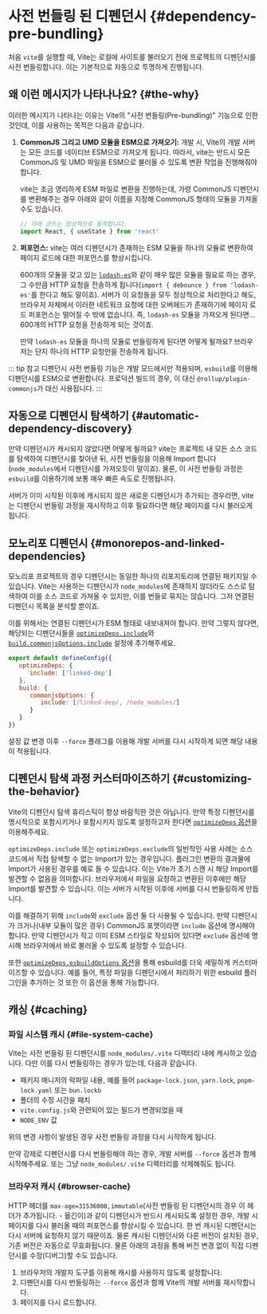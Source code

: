 # 사전 번들링 된 디펜던시 {#dependency-pre-bundling}

처음 `vite`를 실행할 때, Vite는 로컬에 사이트를 불러오기 전에 프로젝트의 디펜던시를 사전 번들링합니다. 이는 기본적으로 자동으로 투명하게 진행됩니다.

## 왜 이런 메시지가 나타나나요? {#the-why}

이러한 메시지가 나타나는 이유는 Vite의 "사전 번들링(Pre-bundling)" 기능으로 인한 것인데, 이를 사용하는 목적은 다음과 같습니다.

1. **CommonJS 그리고 UMD 모듈을 ESM으로 가져오기:** 개발 시, Vite의 개발 서버는 모든 코드를 네이티브 ESM으로 가져오게 됩니다. 따라서, vite는 반드시 모든 CommonJS 및 UMD 파일을 ESM으로 불러올 수 있도록 변환 작업을 진행해줘야 합니다.

   vite는 조금 영리하게 ESM 파일로 변환을 진행하는데, 가령 CommonJS 디펜던시를 변환해주는 경우 아래와 같이 이름을 지정해 CommonJS 형태의 모듈을 가져올 수도 있습니다.

   ```js
   // 아래 코드는 정상적으로 동작합니다.
   import React, { useState } from 'react'
   ```

2. **퍼포먼스:** vite는 여러 디펜던시가 존재하는 ESM 모듈을 하나의 모듈로 변환하여 페이지 로드에 대한 퍼포먼스를 향상시킵니다.

   600개의 모듈을 갖고 있는 [`lodash-es`](https://unpkg.com/browse/lodash-es/)와 같이 매우 많은 모듈을 필요로 하는 경우, 그 수만큼 HTTP 요청을 전송하게 됩니다(`import { debounce } from 'lodash-es'`를 한다고 해도 말이죠). 서버가 이 요청들을 모두 정상적으로 처리한다고 해도, 브라우저 자체에서 이러한 네트워크 요청에 대한 오버헤드가 존재하기에 페이지 로드 퍼포먼스는 떨어질 수 밖에 없습니다. 즉, `lodash-es` 모듈을 가져오게 된다면... 600개의 HTTP 요청을 전송하게 되는 것이죠.

   만약 `lodash-es` 모듈을 하나의 모듈로 번들링하게 된다면 어떻게 될까요? 브라우저는 단지 하나의 HTTP 요청만을 전송하게 됩니다.

::: tip 참고
디펜던시 사전 번들링 기능은 개발 모드에서만 적용되며, `esbuild`를 이용해 디펜던시를 ESM으로 변환합니다. 프로덕션 빌드의 경우, 이 대신 `@rollup/plugin-commonjs`가 대신 사용됩니다.
:::

## 자동으로 디펜던시 탐색하기 {#automatic-dependency-discovery}

만약 디펜던시가 캐시되지 않았다면 어떻게 될까요? vite는 프로젝트 내 모든 소스 코드를 탐색하여 디펜던시를 찾아낸 뒤, 사전 번들링을 이용해 Import 합니다(`node_modules`에서 디펜던시를 가져오듯이 말이죠). 물론, 이 사전 번들링 과정은 `esbuild`를 이용하기에 보통 매우 빠른 속도로 진행됩니다.

서버가 이미 시작된 이후에 캐시되지 않은 새로운 디펜던시가 추가되는 경우라면, vite는 디펜던시 번들링 과정을 재시작하고 이후 필요하다면 해당 페이지를 다시 불러오게 됩니다.

## 모노리포 디펜던시 {#monorepos-and-linked-dependencies}

모노리포 프로젝트의 경우 디펜던시는 동일한 하나의 리포지토리에 연결된 패키지일 수 있습니다. Vite는 사용하는 디펜던시가 `node_modules`에 존재하지 않더라도 스스로 탐색하여 이를 소스 코드로 가져올 수 있지만, 이를 번들로 묶지는 않습니다. 그저 연결된 디펜던시 목록을 분석할 뿐이죠.

이를 위해서는 연결된 디펜던시가 ESM 형태로 내보내져야 합니다. 만약 그렇지 않다면, 해당되는 디펜던시들을 [`optimizeDeps.include`](/config/dep-optimization-options.md#optimizedeps-include)와 [`build.commonjsOptions.include`](/config/build-options.md#build-commonjsoptions) 설정에 추가해주세요.

```js
export default defineConfig({
   optimizeDeps: {
      include: ['linked-dep']
   },
   build: {
      commonjsOptions: {
         include: [/linked-dep/, /node_modules/]
      }
   }
})
```

설정 값 변경 이후 `--force` 플래그를 이용해 개발 서버를 다시 시작하게 되면 해당 내용이 적용됩니다.

## 디펜던시 탐색 과정 커스터마이즈하기 {#customizing-the-behavior}

Vite의 디펜던시 탐색 휴리스틱이 항상 바람직한 것은 아닙니다. 만약 특정 디펜던시를 명시적으로 포함시키거나 포함시키지 않도록 설정하고자 한다면 [`optimizeDeps` 옵션](/config/dep-optimization-options.md)을 이용해주세요.

`optimizeDeps.include` 또는 `optimizeDeps.exclude`의 일반적인 사용 사례는 소스 코드에서 직접 탐색할 수 없는 Import가 있는 경우입니다. 플러그인 변환의 결과물에 Import가 사용된 경우를 예로 들 수 있습니다. 이는 Vite가 초기 스캔 시 해당 Import를 발견할 수 없음을 의미합니다. 브라우저에서 파일을 요청하고 변환된 이후에만 해당 Import를 발견할 수 있습니다. 이는 서버가 시작된 이후에 서버를 다시 번들링하게 만듭니다.

이를 해결하기 위해 `include`와 `exclude` 옵션 둘 다 사용될 수 있습니다. 만약 디펜던시가 크거나(내부 모듈이 많은 경우) CommonJS 포맷이라면 `include` 옵션에 명시해야 합니다. 만약 디펜던시가 작고 이미 ESM 스타일로 작성되어 있다면 `exclude` 옵션에 명시해 브라우저에서 바로 불러올 수 있도록 설정할 수 있습니다.

또한 [`optimizeDeps.esbuildOptions` 옵션](/config/dep-optimization-options.md#optimizedeps-esbuildoptions)을 통해 esbuild를 더욱 세밀하게 커스터마이즈할 수 있습니다. 예를 들어, 특정 파일을 디펜던시에서 처리하기 위한 esbuild 플러그인을 추가하는 것 또한 이 옵션을 통해 가능합니다.

## 캐싱 {#caching}

### 파일 시스템 캐시 {#file-system-cache}

Vite는 사전 번들링 된 디펜던시를 `node_modules/.vite` 디렉터리 내에 캐시하고 있습니다. 다만 이를 다시 번들링하는 경우가 있는데, 다음과 같습니다.

- 패키지 매니저의 락파일 내용, 예를 들어 `package-lock.json`, `yarn.lock`, `pnpm-lock.yaml` 또는 `bun.lockb`
- 폴더의 수정 시간을 패치
- `vite.config.js`와 관련되어 있는 필드가 변경되었을 때
- `NODE_ENV` 값

위의 변경 사항이 발생된 경우 사전 번들링 과정을 다시 시작하게 됩니다.

만약 강제로 디펜던시를 다시 번들링해야 하는 경우, 개발 서버를 `--force` 옵션과 함께 시작해주세요. 또는 그냥 `node_modules/.vite` 디렉터리를 삭제해줘도 됩니다.

### 브라우저 캐시 {#browser-cache}

HTTP 헤더를 `max-age=31536000,immutable`(사전 번들링 된 디펜던시의 경우 이 헤더가 추가됩니다. - 옮긴이)과 같이 디펜던시가 반드시 캐시되도록 설정한 경우, 개발 시 페이지를 다시 불러올 때의 퍼포먼스를 향상시킬 수 있습니다. 한 번 캐시된 디펜던시는 다시 서버에 요청하지 않기 때문이죠. 물론 캐시된 디펜던시와 다른 버전이 설치된 경우, 기존 버전은 자동으로 무효화됩니다. 물론 아래의 과정을 통해 버전 변경 없이 직접 디펜던시를 수정(디버그)할 수도 있습니다.

1. 브라우저의 개발자 도구를 이용해 캐시를 사용하지 않도록 설정합니다.
2. 디펜던시를 다시 번들링하는 `--force` 옵션과 함께 Vite의 개발 서버를 재시작합니다.
3. 페이지를 다시 로드합니다.
